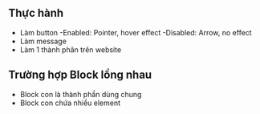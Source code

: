 ## Thực hành
- Làm button
    -Enabled: Pointer, hover effect
    -Disabled: Arrow, no effect
- Làm message
- Làm 1 thành phân trên website 

## Trường hợp Block lồng nhau
- Block con là thành phần dùng chung
- Block con chứa nhiều element


